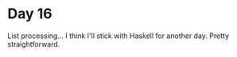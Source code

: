 # Day 16

List processing... I think I'll stick with Haskell for another day. Pretty straightforward.